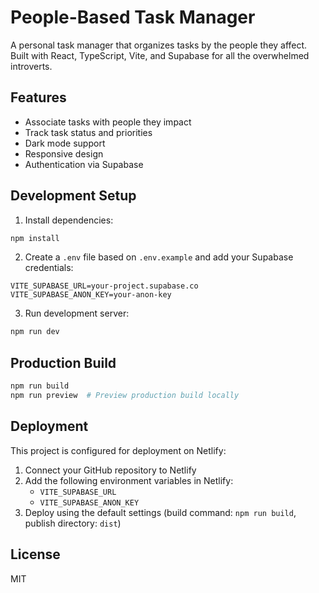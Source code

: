 # People-Based Task Manager

A personal task manager that organizes tasks by the people they affect. Built with React, TypeScript, Vite, and Supabase for all the overwhelmed introverts.

## Features

- Associate tasks with people they impact
- Track task status and priorities
- Dark mode support
- Responsive design
- Authentication via Supabase

## Development Setup

1. Install dependencies:
```bash
npm install
```

2. Create a `.env` file based on `.env.example` and add your Supabase credentials:
```
VITE_SUPABASE_URL=your-project.supabase.co
VITE_SUPABASE_ANON_KEY=your-anon-key
```

3. Run development server:
```bash
npm run dev
```

## Production Build

```bash
npm run build
npm run preview  # Preview production build locally
```

## Deployment

This project is configured for deployment on Netlify:

1. Connect your GitHub repository to Netlify
2. Add the following environment variables in Netlify:
   - `VITE_SUPABASE_URL`
   - `VITE_SUPABASE_ANON_KEY`
3. Deploy using the default settings (build command: `npm run build`, publish directory: `dist`)

## License

MIT
